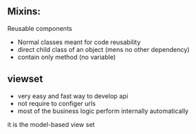 Mixins:
-------
Reusable components 
- Normal classes meant for code reusability
- direct child class of an object (mens no other dependency)
- contain only method (no variable)


viewset
-----
- very easy and fast way to develop api
- not require to configer urls
- most of the business logic perform internally automatically


it is the model-based view set